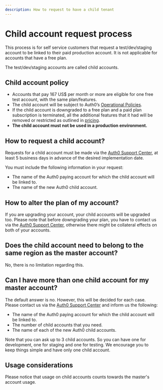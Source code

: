 ```yaml
---
description: How to request to have a child tenant
---
```


# Child account request process

This process is for self service customers that request a test/dev/staging account to be linked to their paid production account. It is not applicable for accounts that have a free plan.

The test/dev/staging accounts are called child accounts.

## Child account policy

* Accounts that pay 167 US$ per month or more are eligible for one free test account, with the same plan/features.
* The child account will be subject to Auth0’s [Operational Policies](/policies).
* If the child account is downgraded to a free plan and a paid plan subscription is terminated, all the additional features that it had will be removed or restricted as outlined in [pricing](https://auth0.com/pricing).
* **The child account must not be used in a production environment.**


## How to request a child account?

Requests for a child account must be made via the [Auth0 Support Center](${env.DOMAIN_URL_SUPPORT}), at least 5 business days in advance of the desired implementation date.

You must include the following information in your request:
* The name of the Auth0 paying account for which the child account will be linked to.
* The name of the new Auth0 child account.

## How to alter the plan of my account?

If you are upgrading your account, your child accounts will be upgraded too. Please note that before downgrading your plan, you have to contact us via the [Auth0 Support Center](${env.DOMAIN_URL_SUPPORT}), otherwise there might be collateral effects on both of your accounts.

## Does the child account need to belong to the same region as the master account?

No, there is no limitation regarding this.

## Can I have more than one child account for my master account?

The default answer is no. However, this will be decided for each case. Please contact us via the [Auth0 Support Center](${env.DOMAIN_URL_SUPPORT}) and inform us the following:
* The name of the Auth0 paying account for which the child account will be linked to.
* The number of child accounts that you need.
* The name of each of the new Auth0 child accounts.

Note that you can ask up to 3 child accounts. So you can have one for development, one for staging and one for testing. We encourage you to keep things simple and have only one child account.

## Usage considerations

Please notice that usage on child accounts counts towards the master's account usage.
